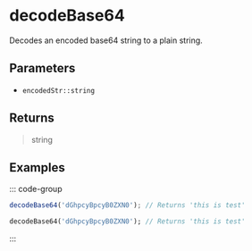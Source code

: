 # decodeBase64 <Lang dart js />

<NodeRequired en />

Decodes an encoded base64 string to a plain string.

## Parameters

- `encodedStr::string`

## Returns

> string

## Examples

::: code-group

```javascript [JavaScript]
decodeBase64('dGhpcyBpcyB0ZXN0'); // Returns 'this is test'
```

```dart [Dart]
decodeBase64('dGhpcyBpcyB0ZXN0'); // Returns 'this is test'
```

:::
